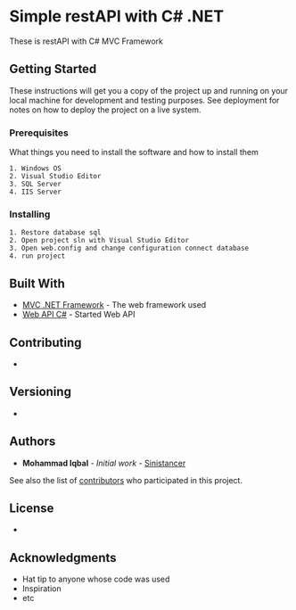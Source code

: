 # Simple restAPI with C# .NET

These is restAPI with C# MVC Framework 

## Getting Started

These instructions will get you a copy of the project up and running on your local machine for development and testing purposes. See deployment for notes on how to deploy the project on a live system.

### Prerequisites

What things you need to install the software and how to install them

```
1. Windows OS
2. Visual Studio Editor
3. SQL Server
4. IIS Server
```

### Installing

```
1. Restore database sql
2. Open project sln with Visual Studio Editor
3. Open web.config and change configuration connect database
4. run project
```

## Built With

* [MVC .NET Framework](https://docs.microsoft.com/en-us/aspnet/mvc/overview/getting-started/introduction/getting-started) - The web framework used
* [Web API C#](https://docs.microsoft.com/en-us/aspnet/web-api/) - Started Web API

## Contributing

-

## Versioning

-

## Authors

* **Mohammad Iqbal** - *Initial work* - [Sinistancer](https://github.com/Sinistancer)

See also the list of [contributors](https://github.com/your/project/contributors) who participated in this project.

## License

-

## Acknowledgments

* Hat tip to anyone whose code was used
* Inspiration
* etc

